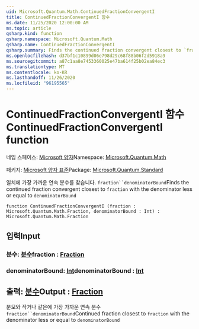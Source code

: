```yaml
---
uid: Microsoft.Quantum.Math.ContinuedFractionConvergentI
title: ContinuedFractionConvergentI 함수
ms.date: 11/25/2020 12:00:00 AM
ms.topic: article
qsharp.kind: function
qsharp.namespace: Microsoft.Quantum.Math
qsharp.name: ContinuedFractionConvergentI
qsharp.summary: Finds the continued fraction convergent closest to `fraction` with the denominator less or equal to `denominatorBound`
ms.openlocfilehash: d37bf1c10899d06e798d29c68f88b06f2d5918a9
ms.sourcegitcommit: a87c1aa8e7453360025e47ba614f25b02ea84ec3
ms.translationtype: MT
ms.contentlocale: ko-KR
ms.lasthandoff: 11/26/2020
ms.locfileid: "96195565"
---
```

# <a name="continuedfractionconvergenti-function"></a><span data-ttu-id="761e2-102">ContinuedFractionConvergentI 함수</span><span class="sxs-lookup"><span data-stu-id="761e2-102">ContinuedFractionConvergentI function</span></span>

<span data-ttu-id="761e2-103">네임 스페이스: [Microsoft 양자](xref:Microsoft.Quantum.Math)</span><span class="sxs-lookup"><span data-stu-id="761e2-103">Namespace: [Microsoft.Quantum.Math](xref:Microsoft.Quantum.Math)</span></span>

<span data-ttu-id="761e2-104">패키지: [Microsoft 양자 표준](https://nuget.org/packages/Microsoft.Quantum.Standard)</span><span class="sxs-lookup"><span data-stu-id="761e2-104">Package: [Microsoft.Quantum.Standard](https://nuget.org/packages/Microsoft.Quantum.Standard)</span></span>


<span data-ttu-id="761e2-105">일치에 가장 가까운 연속 분수를 찾습니다. `fraction``denominatorBound`</span><span class="sxs-lookup"><span data-stu-id="761e2-105">Finds the continued fraction convergent closest to `fraction` with the denominator less or equal to `denominatorBound`</span></span>

```qsharp
function ContinuedFractionConvergentI (fraction : Microsoft.Quantum.Math.Fraction, denominatorBound : Int) : Microsoft.Quantum.Math.Fraction
```


## <a name="input"></a><span data-ttu-id="761e2-106">입력</span><span class="sxs-lookup"><span data-stu-id="761e2-106">Input</span></span>

### <a name="fraction--fraction"></a><span data-ttu-id="761e2-107">분수: [분수](xref:Microsoft.Quantum.Math.Fraction)</span><span class="sxs-lookup"><span data-stu-id="761e2-107">fraction : [Fraction](xref:Microsoft.Quantum.Math.Fraction)</span></span>




### <a name="denominatorbound--int"></a><span data-ttu-id="761e2-108">denominatorBound: [Int](xref:microsoft.quantum.lang-ref.int)</span><span class="sxs-lookup"><span data-stu-id="761e2-108">denominatorBound : [Int](xref:microsoft.quantum.lang-ref.int)</span></span>





## <a name="output--fraction"></a><span data-ttu-id="761e2-109">출력: [분수](xref:Microsoft.Quantum.Math.Fraction)</span><span class="sxs-lookup"><span data-stu-id="761e2-109">Output : [Fraction](xref:Microsoft.Quantum.Math.Fraction)</span></span>

<span data-ttu-id="761e2-110">분모와 작거나 같은에 가장 가까운 연속 분수 `fraction``denominatorBound`</span><span class="sxs-lookup"><span data-stu-id="761e2-110">Continued fraction closest to `fraction` with the denominator less or equal to `denominatorBound`</span></span>